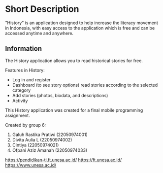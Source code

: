 # Short Description

"History" is an application designed to help increase the literacy movement in Indonesia, with easy access to the application which is free and can be accessed anytime and anywhere.

## Information

The History application allows you to read historical stories for free. 

Features in History:
- Log in and register
- Dashboard (to see story options) read stories according to the selected category
- Add stories (photos, biodata, and descriptions)
- Activity

This History application was created for a final mobile programming assignment.

Created by group 6:
1. Galuh Rastika Pratiwi (22050974001) 
2. Divita Aulia L        (22050974002)
3. Cintiya               (22050974021)
4. Ofpani Aziz Amanah    (22050974033)

https://pendidikan-ti.ft.unesa.ac.id/ https://ft.unesa.ac.id/  https://www.unesa.ac.id/
